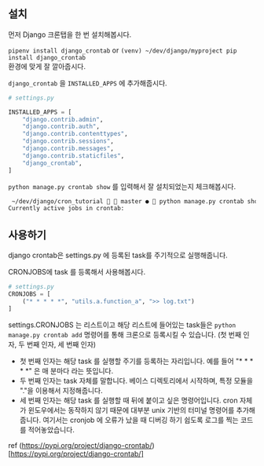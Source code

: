 ## 설치
먼저 Django 크론탭을 한 번 설치해봅시다.  

`pipenv install django_crontab` or `(venv) ~/dev/django/myproject pip install django_crontab`  
환경에 맞게 잘 깔아줍시다.

`django_crontab` 을 `INSTALLED_APPS` 에 추가해줍시다. 

```python
# settings.py

INSTALLED_APPS = [
    "django.contrib.admin",
    "django.contrib.auth",
    "django.contrib.contenttypes",
    "django.contrib.sessions",
    "django.contrib.messages",
    "django.contrib.staticfiles",
    "django_crontab",
]
``` 

`python manage.py crontab show` 를 입력해서 잘 설치되었는지 체크해봅시다.

```bash
 ~/dev/django/cron_tutorial   master ●  python manage.py crontab show
Currently active jobs in crontab:
```  

## 사용하기
django crontab은 settings.py 에 등록된 task를 주기적으로 실행해줍니다.

CRONJOBS에 task 를 등록해서 사용해봅시다.

```python
# settings.py
CRONJOBS = [
    ("* * * * *", "utils.a.function_a", ">> log.txt")
]
```
settings.CRONJOBS 는 리스트이고 해당 리스트에 들어있는 task들은 `python manage.py crontab add` 명령어를 통해 크론으로 등록시킬 수 있습니다.
(첫 번째 인자, 두 번째 인자, 세 번째 인자)
- 첫 번째 인자는 해당 task 를 실행할 주기를 등록하는 자리입니다. 예를 들어 "* * * * *" 은 매 분마다 라는 뜻입니다.
- 두 번째 인자는 task 자체를 말합니다. 베이스 디렉토리에서 시작하며, 특정 모듈을 "."을 이용해서 지정해줍니다.
- 세 번째 인자는 해당 task 를 실행할 때 뒤에 붙이고 싶은 명령어입니다. cron 자체가 윈도우에서는 동작하지 않기 때문에 대부분 unix 기반의 터미널 명령어를 추가해 줍니다. 여기서는 cronjob 에 오류가 났을 때 디버깅 하기 쉽도록 로그를 찍는 코드를 적어놓았습니다.



ref
(https://pypi.org/project/django-crontab/)[https://pypi.org/project/django-crontab/]


